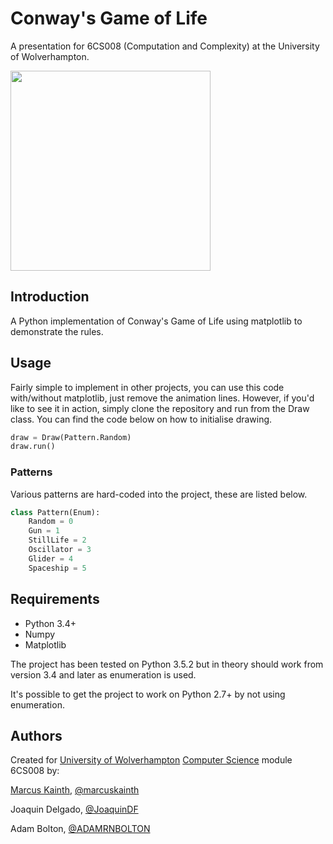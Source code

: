 # Conway's Game of Life
A presentation for 6CS008 (Computation and Complexity) at the University of Wolverhampton.

<img src="https://raw.githubusercontent.com/marcuskainth/game_of_life/master/gol.gif" width="320px" height="320px" />

## Introduction
A Python implementation of Conway's Game of Life using matplotlib to demonstrate the rules.

## Usage
Fairly simple to implement in other projects, you can use this code with/without matplotlib, just remove the animation lines. However, if you'd like to see it in action, simply clone the repository and run from the Draw class. You can find the code below on how to initialise drawing.

```python
draw = Draw(Pattern.Random)
draw.run()
```

### Patterns
Various patterns are hard-coded into the project, these are listed below.

```python
class Pattern(Enum):
    Random = 0
    Gun = 1
    StillLife = 2
    Oscillator = 3
    Glider = 4
    Spaceship = 5
```

## Requirements
- Python 3.4+
- Numpy
- Matplotlib

The project has been tested on Python 3.5.2 but in theory should work from version 3.4 and later as enumeration is used.

It's possible to get the project to work on Python 2.7+ by not using enumeration.

## Authors
Created for [University of Wolverhampton](https://www.wlv.ac.uk) [Computer Science](https://www.wlv.ac.uk/about-us/our-schools-and-institutes/faculty-of-science-and-engineering/school-of-mathematics-and-computer-science/) module 6CS008 by:

[Marcus Kainth](https://www.marcuskainth.co.uk), [@marcuskainth](https://github.com/marcuskainth)

Joaquin Delgado, [@JoaquinDF](https://github.com/JoaquinDF)

Adam Bolton, [@ADAMRNBOLTON](https://github.com/ADAMRNBOLTON)
